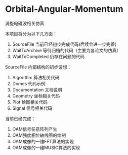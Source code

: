 # Orbital-Angular-Momentum
涡旋电磁波相关仿真

本项目将分为以下几方面：

1. SourceFile 当前已经初步完成代码(后续会进一步完善)
2. WaitToArchive 等待归档的代码（主要为各论文的仿真）
3. WaitToCompleted 仍存在问题的代码

SourceFile 内部结构的初步设想：

1. Algorithm          算法相关代码
2. Domes              代码示例
3. Documentation      文档说明
4. Geometry           坐标相关代码
5. Plot               绘图相关代码
6. Signal             信号相关代码

当前已经完成：

1. OAM信号任意阵列产生
2. OAM强度相位轴线图的绘制
3. OAM成像的一维FFT算法的实现
4. OAM成像的一维MUSIC算法的实现
